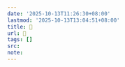 ```yaml
---
date: '2025-10-13T11:26:30+08:00'
lastmod: '2025-10-13T13:04:51+08:00'
title: 󰐿
url: 󰐿
tags: []
src:
note:
---
```

